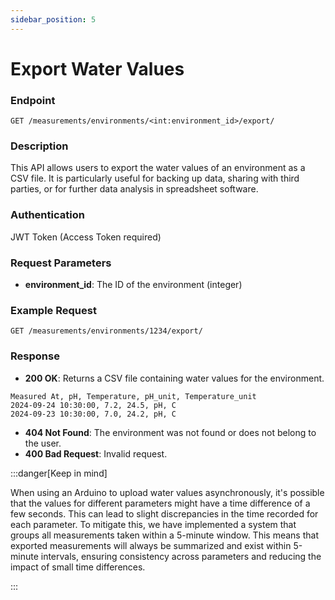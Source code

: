 ```yaml
---
sidebar_position: 5
---
```


# Export Water Values

### Endpoint

`GET /measurements/environments/<int:environment_id>/export/`

### Description

This API allows users to export the water values of an environment as a CSV file. It is particularly useful for backing up data, sharing with third parties, or for further data analysis in spreadsheet software.

### Authentication

JWT Token (Access Token required)

### Request Parameters

- **environment_id**: The ID of the environment (integer)

### Example Request

```
GET /measurements/environments/1234/export/
```

### Response

- **200 OK**: Returns a CSV file containing water values for the environment.

```
Measured At, pH, Temperature, pH_unit, Temperature_unit
2024-09-24 10:30:00, 7.2, 24.5, pH, C
2024-09-23 10:30:00, 7.0, 24.2, pH, C
```

- **404 Not Found**: The environment was not found or does not belong to the user.
- **400 Bad Request**: Invalid request.

:::danger[Keep in mind]

When using an Arduino to upload water values asynchronously, it's possible that the values for different parameters might have a time difference of a few seconds. This can lead to slight discrepancies in the time recorded for each parameter. To mitigate this, we have implemented a system that groups all measurements taken within a 5-minute window. This means that exported measurements will always be summarized and exist within 5-minute intervals, ensuring consistency across parameters and reducing the impact of small time differences.

:::
